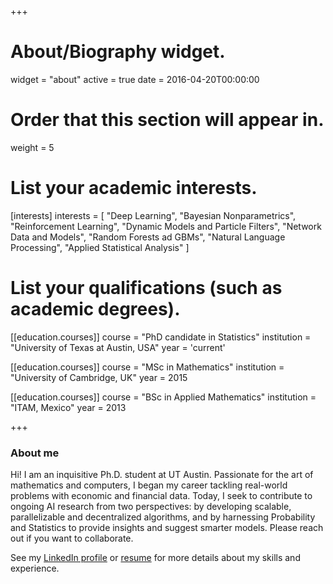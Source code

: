 +++
# About/Biography widget.
widget = "about"
active = true
date = 2016-04-20T00:00:00

# Order that this section will appear in.
weight = 5

# List your academic interests.
[interests]
  interests = [
    "Deep Learning",
    "Bayesian Nonparametrics",
    "Reinforcement Learning",
    "Dynamic Models and Particle Filters",
    "Network Data and Models",
    "Random Forests ad GBMs",
    "Natural Language Processing",
    "Applied Statistical Analysis"
  ]

# List your qualifications (such as academic degrees).
[[education.courses]]
  course = "PhD candidate in Statistics"
  institution = "University of Texas at Austin, USA"
  year = 'current'

[[education.courses]]
  course = "MSc in Mathematics"
  institution = "University of Cambridge, UK"
  year = 2015

[[education.courses]]
  course = "BSc in Applied Mathematics"
  institution = "ITAM, Mexico"
  year = 2013

+++

### About me

Hi! I am an inquisitive Ph.D. student at UT Austin. Passionate for the art of mathematics and computers, I began my career tackling real-world problems with economic and financial data. Today, I seek to contribute to ongoing AI research from two perspectives: by developing scalable, parallelizable and decentralized algorithms, and by harnessing Probability and Statistics to provide insights and suggest smarter models. Please reach out if you want to collaborate. 

See my [LinkedIn profile][linkedin-link] or [resume][resume-link] for more details about my skills and experience. 

[resume-link]: https://github.com/mauriciogtec/blog/raw/master/resources/Resume2018-2.pdf
[linkedin-link]: https://www.linkedin.com/in/mauriciogtec/